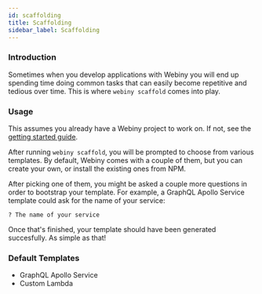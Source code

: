 ```yaml
---
id: scaffolding
title: Scaffolding
sidebar_label: Scaffolding
---
```


### Introduction
Sometimes when you develop applications with Webiny you will end up spending time doing common tasks that can easily become repetitive and tedious over time. This is where `webiny scaffold` comes into play.

### Usage
This assumes you already have a Webiny project to work on. If not, see the [getting started guide](/docs/get-started/quick-start).

After running `webiny scaffold`, you will be prompted to choose from various templates. By default, Webiny comes with a couple of them, but you can create your own, or install the existing ones from NPM.

After picking one of them, you might be asked a couple more questions in order to bootstrap your template. For example, a GraphQL Apollo Service template could ask for the name of your service:
```
? The name of your service
```

Once that's finished, your template should have been generated succesfully. As simple as that!

### Default Templates
* GraphQL Apollo Service
* Custom Lambda